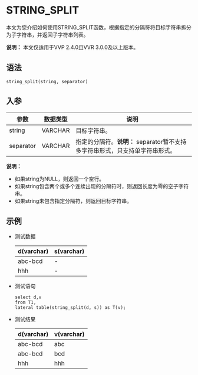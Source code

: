 # STRING\_SPLIT

本文为您介绍如何使用STRING\_SPLIT函数，根据指定的分隔符将目标字符串拆分为子字符串，并返回子字符串列表。

**说明：** 本文仅适用于VVP 2.4.0且VVR 3.0.0及以上版本。

## 语法

```
string_split(string, separator)
```

## 入参

|参数|数据类型|说明|
|--|----|--|
|string|VARCHAR|目标字符串。|
|separator|VARCHAR|指定的分隔符。**说明：** separator暂不支持多字符串形式，只支持单字符串形式。 |

**说明：**

-   如果string为NULL，则返回一个空行。
-   如果string包含两个或多个连续出现的分隔符时，则返回长度为零的空子字符串。
-   如果string未包含指定分隔符，则返回目标字符串。

## 示例

-   测试数据

    |d\(varchar\)|s\(varchar\)|
    |------------|------------|
    |abc-bcd|-|
    |hhh|-|

-   测试语句

    ```
    select d,v 
    from T1, 
    lateral table(string_split(d, s)) as T(v);
    ```

-   测试结果

    |d\(varchar\)|v\(varchar\)|
    |------------|------------|
    |abc-bcd|abc|
    |abc-bcd|bcd|
    |hhh|hhh|


